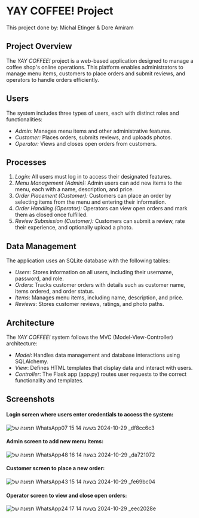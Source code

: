 # YAY COFFEE! Project

This project done by: Michal Etinger & Dore Amiram

## Project Overview
The *YAY COFFEE!* project is a web-based application designed to manage a coffee shop's online operations. This platform enables administrators to manage menu items, customers to place orders and submit reviews, and operators to handle orders efficiently.

## Users
The system includes three types of users, each with distinct roles and functionalities:
- *Admin:* Manages menu items and other administrative features.
- *Customer:* Places orders, submits reviews, and uploads photos.
- *Operator:* Views and closes open orders from customers.

## Processes
1. *Login:* All users must log in to access their designated features.
2. *Menu Management (Admin):* Admin users can add new items to the menu, each with a name, description, and price.
3. *Order Placement (Customer):* Customers can place an order by selecting items from the menu and entering their information.
4. *Order Handling (Operator):* Operators can view open orders and mark them as closed once fulfilled.
5. *Review Submission (Customer):* Customers can submit a review, rate their experience, and optionally upload a photo.

## Data Management
The application uses an SQLite database with the following tables:
- *Users*: Stores information on all users, including their username, password, and role.
- *Orders*: Tracks customer orders with details such as customer name, items ordered, and order status.
- *Items*: Manages menu items, including name, description, and price.
- *Reviews*: Stores customer reviews, ratings, and photo paths.

## Architecture
The *YAY COFFEE!* system follows the MVC (Model-View-Controller) architecture:
- *Model*: Handles data management and database interactions using SQLAlchemy.
- *View*: Defines HTML templates that display data and interact with users.
- *Controller*: The Flask app (app.py) routes user requests to the correct functionality and templates.

## Screenshots
#### Login screen where users enter credentials to access the system:

![תמונה של WhatsApp‏ 2024-10-29 בשעה 14 15 07_df8cc6c3](https://github.com/user-attachments/assets/bc4fdb3a-4a2b-4e42-8081-3846689732b0)

#### Admin screen to add new menu items:

![תמונה של WhatsApp‏ 2024-10-29 בשעה 14 16 48_da721072](https://github.com/user-attachments/assets/b8bdddc2-737c-4a97-b715-0a9df4545eb5)


#### Customer screen to place a new order:

![תמונה של WhatsApp‏ 2024-10-29 בשעה 14 15 43_fe69bc04](https://github.com/user-attachments/assets/87ebdbf7-3b55-47e3-891c-d3961ba0ad8c)

#### Operator screen to view and close open orders:

![תמונה של WhatsApp‏ 2024-10-29 בשעה 14 17 24_eec2028e](https://github.com/user-attachments/assets/3fc4a01e-4b40-4d68-8af3-7c42d507ac49)


